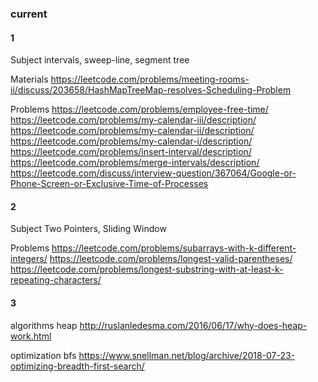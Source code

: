### current

#### 1

Subject
intervals, sweep-line, segment tree

Materials
https://leetcode.com/problems/meeting-rooms-ii/discuss/203658/HashMapTreeMap-resolves-Scheduling-Problem

Problems
https://leetcode.com/problems/employee-free-time/
https://leetcode.com/problems/my-calendar-iii/description/
https://leetcode.com/problems/my-calendar-ii/description/
https://leetcode.com/problems/my-calendar-i/description/
https://leetcode.com/problems/insert-interval/description/
https://leetcode.com/problems/merge-intervals/description/
https://leetcode.com/discuss/interview-question/367064/Google-or-Phone-Screen-or-Exclusive-Time-of-Processes

#### 2

Subject
Two Pointers, Sliding Window

Problems
https://leetcode.com/problems/subarrays-with-k-different-integers/
https://leetcode.com/problems/longest-valid-parentheses/
https://leetcode.com/problems/longest-substring-with-at-least-k-repeating-characters/

#### 3

algorithms
heap 
http://ruslanledesma.com/2016/06/17/why-does-heap-work.html

optimization
bfs
https://www.snellman.net/blog/archive/2018-07-23-optimizing-breadth-first-search/


